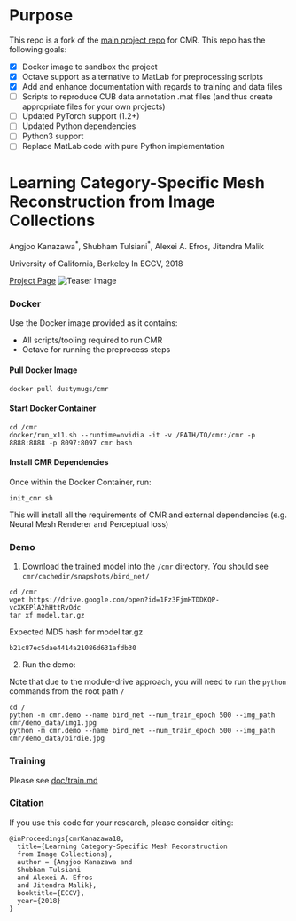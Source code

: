 # Purpose

This repo is a fork of the [main project repo](https://github.com/akanazawa/cmr) for CMR. This repo has the following goals:

- [X] Docker image to sandbox the project
- [X] Octave support as alternative to MatLab for preprocessing scripts
- [X] Add and enhance documentation with regards to training and data files
- [ ] Scripts to reproduce CUB data annotation .mat files (and thus create appropriate files for your own projects)
- [ ] Updated PyTorch support (1.2+)
- [ ] Updated Python dependencies
- [ ] Python3 support
- [ ] Replace MatLab code with pure Python implementation

# Learning Category-Specific Mesh Reconstruction from Image Collections

Angjoo Kanazawa<sup>\*</sup>, Shubham Tulsiani<sup>\*</sup>, Alexei A. Efros, Jitendra Malik

University of California, Berkeley
In ECCV, 2018

[Project Page](https://akanazawa.github.io/cmr/)
![Teaser Image](https://akanazawa.github.io/cmr/resources/images/teaser.png)

### Docker

Use the Docker image provided as it contains:

- All scripts/tooling required to run CMR
- Octave for running the preprocess steps

#### Pull Docker Image

```
docker pull dustymugs/cmr
```

#### Start Docker Container

```
cd /cmr
docker/run_x11.sh --runtime=nvidia -it -v /PATH/TO/cmr:/cmr -p 8888:8888 -p 8097:8097 cmr bash
```

#### Install CMR Dependencies

Once within the Docker Container, run:

```
init_cmr.sh
```

This will install all the requirements of CMR and external dependencies (e.g. Neural Mesh Renderer and Perceptual loss)

### Demo

1. Download the trained model into the `/cmr` directory. You should see `cmr/cachedir/snapshots/bird_net/`

```
cd /cmr
wget https://drive.google.com/open?id=1Fz3FjmHTDDKQP-vcXKEPlA2hHttRvOdc
tar xf model.tar.gz
```

Expected MD5 hash for model.tar.gz

```
b21c87ec5dae4414a21086d631afdb30
```

2. Run the demo:

Note that due to the module-drive approach, you will need to run the `python` commands from the root path `/`

```
cd /
python -m cmr.demo --name bird_net --num_train_epoch 500 --img_path cmr/demo_data/img1.jpg
python -m cmr.demo --name bird_net --num_train_epoch 500 --img_path cmr/demo_data/birdie.jpg
```

### Training
Please see [doc/train.md](doc/train.md)

### Citation
If you use this code for your research, please consider citing:
```
@inProceedings{cmrKanazawa18,
  title={Learning Category-Specific Mesh Reconstruction
  from Image Collections},
  author = {Angjoo Kanazawa and
  Shubham Tulsiani
  and Alexei A. Efros
  and Jitendra Malik},
  booktitle={ECCV},
  year={2018}
}
```
